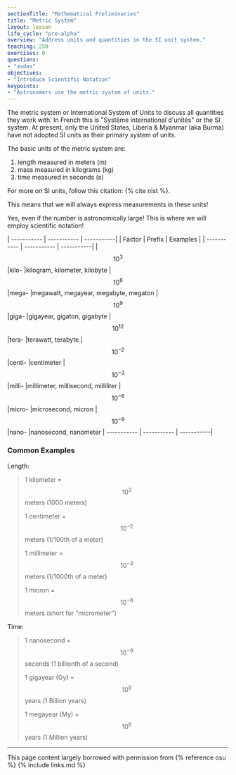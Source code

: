 ```yaml
---
sectionTitle: "Mathematical Preliminaries"
title: "Metric System"
layout: lesson
life_cycle: "pre-alpha"
overview: "Address units and quantities in the SI unit system."
teaching: 250
exercises: 0
questions:
- "asdas"
objectives:
- "Introduce Scientific Notation"
keypoints:
- "Astronomers use the metric system of units."
---
```


The metric system or International System of Units to discuss all quantities they work with. In French this is "Système international d'unités" or the SI system. At present, only the United States, Liberia & Myanmar (aka Burma) have not adopted SI units as their primary system of units.

The basic units of the metric system are:
1. length measured in meters (m)
2. mass measured in kilograms (kg)
3. time measured in seconds (s)

For more on SI units, follow this citation: {% cite nist %}.

This means that we will always express measurements in these units!

Yes, even if the number is astronomically large! This is where we will employ scientific notation!

| ----------- | ----------- | -----------|
| Factor | Prefix | Examples |
| ----------- | ----------- | -----------|
|$$10^3$$	      |kilo-	|kilogram, kilometer, kilobyte
|$$10^6$$	      |mega-	|megawatt, megayear, megabyte, megaton
|$$10^9$$	      |giga-	|gigayear, gigaton, gigabyte
|$$10^{12}$$	     |tera-	    |terawatt, terabyte
|$$10^{-2}$$	|centi-	    |centimeter
|$$10^{-3}$$	     |milli-	|millimeter, millisecond, milliliter
|$$10^{-6}$$	     |micro-	|microsecond, micron
|$$10^{-9}$$	     |nano-	    |nanosecond, nanometer
| ----------- | ----------- | -----------|

### Common Examples

Length:
>1 kilometer = $$10^{3}$$ meters (1000 meters)
>
>1 centimeter = $$10^{-2}$$ meters (1/100th of a meter)
>
>1 millimeter = $$10^{-3}$$ meters (1/1000th of a meter)
>
>1 micron = $$10^{-6}$$ meters (short for "micrometer")

Time:
>1 nanosecond = $$10^{-9}$$ seconds (1 billionth of a second)
>
>1 gigayear (Gy) = $$10^{9}$$ years (1 Billion years)
>
>1 megayear (My) = $$10^{6}$$ years (1 Million years)


---
This page content largely borrowed with permission from {% reference osu %}
{% include links.md %}
